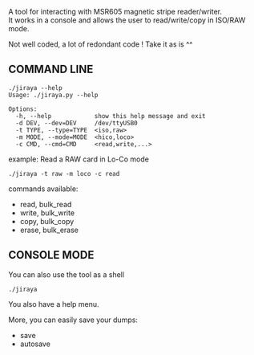 A tool for interacting with MSR605 magnetic stripe reader/writer.  
It works in a console and allows the user to read/write/copy in ISO/RAW mode.

Not well coded, a lot of redondant code ! Take it as is ^^

## COMMAND LINE
```
./jiraya --help
Usage: ./jiraya.py --help

Options:
  -h, --help            show this help message and exit
  -d DEV, --dev=DEV     /dev/ttyUSB0
  -t TYPE, --type=TYPE  <iso,raw>
  -m MODE, --mode=MODE  <hico,loco>
  -c CMD, --cmd=CMD     <read,write,...>
```

example:
Read a RAW card in Lo-Co mode
```
./jiraya -t raw -m loco -c read
```

commands available:
* read, bulk_read
* write, bulk_write
* copy, bulk_copy
* erase, bulk_erase

## CONSOLE MODE
You can also use the tool as a shell
```
./jiraya
```

You also have a help menu.

More, you can easily save your dumps:
* save
* autosave
